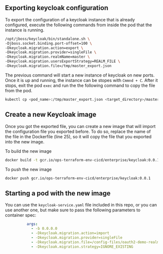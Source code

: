 ## Exporting keycloak configuration
To export the configuration of a keycloak instance that is already configured, execute the following
 commands from inside the pod that the instance is running.

```bash
/opt/jboss/keycloak/bin/standalone.sh \
-Djboss.socket.binding.port-offset=100 \
-Dkeycloak.migration.action=export \
-Dkeycloak.migration.provider=singleFile \
-Dkeycloak.migration.realmName=master \
-Dkeycloak.migration.usersExportStrategy=REALM_FILE \
-Dkeycloak.migration.file=/tmp/master_export.json
```
The previous command will start a new instance of keycloak on new ports. Once it is up and running, 
the instance can be stopes with `Cmmnd + C`. After it stops, exit the pod `exec` and run the 
the following command to copy the file from the pod.

```bash
kubectl cp <pod_name>:/tmp/master_export.json <target_directory>/master_export.json
```
## Create a new Keycloak image
Once you got the exported file, you can create a new image that will import the configuration file 
you exported before. To do so, replace the name of the file in the Dockerfile (line 25), so it will
 copy the file that you exported into the new image.

To build the new image
```bash
docker build -t gcr.io/ops-terraform-env-cicd/enterprise/keycloak:0.0.1 .
```

To push the new image
```bash
docker push gcr.io/ops-terraform-env-cicd/enterprise/keycloak:0.0.1
```
## Starting a pod with the new image
You can use the `keycloak-service.yaml` file included in this repo, or you can use another one, but 
make sure to pass the following parameters to container spec:
```yml
          args:
            - -b 0.0.0.0
            - -Dkeycloak.migration.action=import
            - -Dkeycloak.migration.provider=singleFile
            - -Dkeycloak.migration.file=/config-files/oauth2-demo-realm-config.json
            - -Dkeycloak.migration.strategy=IGNORE_EXISTING
```